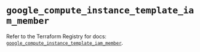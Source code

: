 # `google_compute_instance_template_iam_member`

Refer to the Terraform Registry for docs: [`google_compute_instance_template_iam_member`](https://registry.terraform.io/providers/hashicorp/google-beta/6.28.0/docs/resources/google_compute_instance_template_iam_member).

